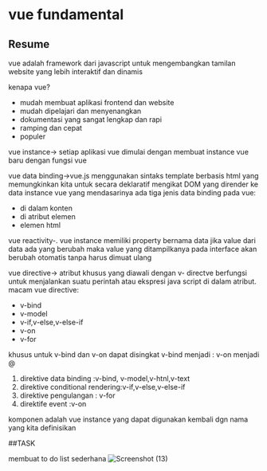 # vue fundamental 

## Resume 

vue adalah framework dari javascript untuk mengembangkan tamilan website yang lebih interaktif dan dinamis 

kenapa vue?
- mudah membuat aplikasi frontend dan website
- mudah dipelajari dan menyenangkan 
- dokumentasi yang sangat lengkap dan rapi
- ramping dan cepat
- populer

vue instance-> setiap aplikasi vue dimulai dengan membuat instance vue baru dengan fungsi vue

vue data binding->vue.js menggunakan sintaks template berbasis html yang memungkinkan kita untuk secara deklaratif mengikat DOM yang dirender ke data instance vue yang mendasarinya
ada tiga jenis data binding pada vue:
- di dalam konten
- di atribut elemen
- elemen html

vue reactivity-. vue instance memiliki property bernama data jika value dari data ada yang berubah maka value yang ditampilkanya pada interface akan berubah otomatis tanpa harus dimuat ulang

vue directive-> atribut khusus yang diawali dengan v-
directve berfungsi untuk menjalankan suatu perintah atau ekspresi java script di dalam atribut.
macam vue directive:
- v-bind
- v-model
- v-if,v-else,v-else-if
- v-on
- v-for

khusus untuk v-bind dan v-on dapat disingkat
v-bind menjadi :
v-on menjadi @

1. direktive data binding :v-bind, v-model,v-htnl,v-text
2. direktive conditional rendering:v-if,v-else,v-else-if
3. direktive pengulangan : v-for
4. direktife event :v-on

komponen adalah vue instance yang dapat digunakan kembali dgn nama yang kita definisikan 

##TASK

membuat to do list sederhana 
![Screenshot (13)](https://user-images.githubusercontent.com/98401396/158540088-9f7600ef-21f3-4152-81e2-c54f032cd104.png)

